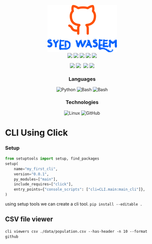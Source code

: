 <p align="center" >
<div align="center" >
<img src="https://github.com/waseemofficial/DSA_Python/blob/main/Images/github_logo_blue.png"/>

</div>

<div align="center">
<a href="https://github.com/waseemofficial">
<img src="https://img.shields.io/badge/syed-waseem-93b023?&style=for-the-badge&logo=&logoColor=white"/></a>
<img src="https://img.shields.io/badge/gitlab-%23181717.svg?style=for-the-badge&logo=gitlab&logoColor=white"/>
<img src="https://img.shields.io/badge/Visual%20Studio%20Code-0078d7.svg?style=for-the-badge&logo=visual-studio-code&logoColor=white"/>
<img src="https://img.shields.io/badge/markdown-%23000000.svg?style=for-the-badge&logo=markdown&logoColor=white"/>
<img src="https://img.shields.io/badge/code%20style-black-000000.svg"/>


</div></p>


<div align="center">
<img src="https://img.shields.io/github/license/waseemofficial/{env.}.svg?style=flat"/> <img src="https://img.shields.io/github/stars/waseemofficial/{env.}.svg?colorB=orange&style=flat"/> <img sec="https://img.shields.io/github/languages/top/waseemofficial/{env.}.svg?style=flat"/> <img src="https://img.shields.io/github/languages/code-size/waseemofficial/{env.}.svg?style=flat"/> <img src="https://img.shields.io/github/issues-raw/waseemofficial/{env.}.svg?style=flat" />
</div>

<div align="center"> 

### Languages

![Python](https://img.shields.io/badge/-Python-000?&logo=Python)
![Bash](https://img.shields.io/badge/-Bash-000?&logo=gnu-bash&logoColor=white)
![Bash](https://img.shields.io/badge/-markdown-000?&logo=markdown)



### Technologies

![Linux](https://img.shields.io/badge/-Linux-000?&logo=Linux)
![GitHub](https://img.shields.io/badge/-GitHub-000?&logo=GitHub)
</div>
<div align="left">
 
# CLI Using Click 

</div>

### Setup
```py
from setuptools import setup, find_packages
setup(
    name="my_first_cli",
    version="0.0.1",
    py_modules=["main"],
    include_requires=["click"],
    entry_points={"console_scripts": ["cli=CLI.main:main_cli"]},
)

```

using setup tools we can create a cli tool.
`pip install --editable .`


## CSV file viewer
`cli viewers csv ./data/population.csv --has-header -n 10 --format github`